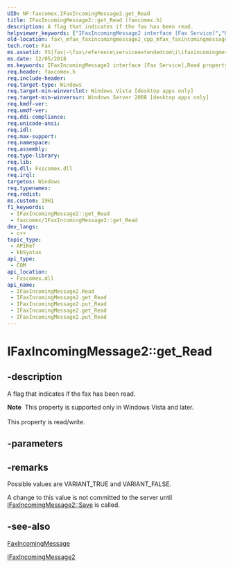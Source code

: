 ```yaml
---
UID: NF:faxcomex.IFaxIncomingMessage2.get_Read
title: IFaxIncomingMessage2::get_Read (faxcomex.h)
description: A flag that indicates if the fax has been read.
helpviewer_keywords: ["IFaxIncomingMessage2 interface [Fax Service]","Read property","IFaxIncomingMessage2.Read","IFaxIncomingMessage2.get_Read","IFaxIncomingMessage2.put_Read","IFaxIncomingMessage2::Read","IFaxIncomingMessage2::get_Read","IFaxIncomingMessage2::put_Read","Read property [Fax Service]","Read property [Fax Service]","IFaxIncomingMessage2 interface","_mfax_faxincomingmessage.read","fax._mfax_faxincomingmessage2_cpp_mfax_faxincomingmessage_read_cpp","fax._mfax_faxincomingmessage_read","faxcomex/IFaxIncomingMessage2::Read","faxcomex/IFaxIncomingMessage2::get_Read","faxcomex/IFaxIncomingMessage2::put_Read","get_Read"]
old-location: fax\_mfax_faxincomingmessage2_cpp_mfax_faxincomingmessage_read_cpp.htm
tech.root: Fax
ms.assetid: VS|fax|~\fax\reference\serviceextendedcom\i\ifaxincomingmessage2\read.htm
ms.date: 12/05/2018
ms.keywords: IFaxIncomingMessage2 interface [Fax Service],Read property, IFaxIncomingMessage2.Read, IFaxIncomingMessage2.get_Read, IFaxIncomingMessage2.put_Read, IFaxIncomingMessage2::Read, IFaxIncomingMessage2::get_Read, IFaxIncomingMessage2::put_Read, Read property [Fax Service], Read property [Fax Service],IFaxIncomingMessage2 interface, _mfax_faxincomingmessage.read, fax._mfax_faxincomingmessage2_cpp_mfax_faxincomingmessage_read_cpp, fax._mfax_faxincomingmessage_read, faxcomex/IFaxIncomingMessage2::Read, faxcomex/IFaxIncomingMessage2::get_Read, faxcomex/IFaxIncomingMessage2::put_Read, get_Read
req.header: faxcomex.h
req.include-header: 
req.target-type: Windows
req.target-min-winverclnt: Windows Vista [desktop apps only]
req.target-min-winversvr: Windows Server 2008 [desktop apps only]
req.kmdf-ver: 
req.umdf-ver: 
req.ddi-compliance: 
req.unicode-ansi: 
req.idl: 
req.max-support: 
req.namespace: 
req.assembly: 
req.type-library: 
req.lib: 
req.dll: Fxscomex.dll
req.irql: 
targetos: Windows
req.typenames: 
req.redist: 
ms.custom: 19H1
f1_keywords:
 - IFaxIncomingMessage2::get_Read
 - faxcomex/IFaxIncomingMessage2::get_Read
dev_langs:
 - c++
topic_type:
 - APIRef
 - kbSyntax
api_type:
 - COM
api_location:
 - Fxscomex.dll
api_name:
 - IFaxIncomingMessage2.Read
 - IFaxIncomingMessage2.get_Read
 - IFaxIncomingMessage2.put_Read
 - IFaxIncomingMessage2.get_Read
 - IFaxIncomingMessage2.put_Read
---
```


# IFaxIncomingMessage2::get_Read


## -description

A flag that indicates if the fax has been read. 


<div class="alert"><b>Note</b>  This property is supported only in Windows Vista and later.</div><div> </div>This property is read/write.

## -parameters

## -remarks

Possible values are VARIANT_TRUE and VARIANT_FALSE.

A change to this value is not committed to the server until <a href="https://docs.microsoft.com/previous-versions/windows/desktop/fax/-mfax-faxincomingmessage-save-vb">IFaxIncomingMessage2::Save</a> is called.

## -see-also

<a href="https://docs.microsoft.com/previous-versions/windows/desktop/fax/-mfax-faxincomingmessage">FaxIncomingMessage</a>



<a href="https://docs.microsoft.com/previous-versions/windows/desktop/api/faxcomex/nn-faxcomex-ifaxincomingmessage2">IFaxIncomingMessage2</a>

